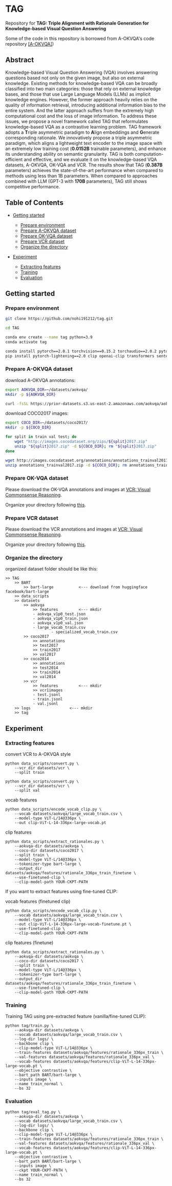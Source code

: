 # TAG

Repository for **TAG: Triple Alignment with Rationale Generation for Knowledge-based Visual Question Answering**

Some of the code in this repository is borrowed from A-OKVQA's code repository [[A-OKVQA]](https://github.com/allenai/aokvqa))



## Abstract

Knowledge-based Visual Question Answering (VQA) involves answering questions based not only on the given image, but also on external knowledge. Existing methods for knowledge-based VQA can be broadly classified into two main categories: those that rely on external knowledge bases, and those that use Large Language Models (LLMs) as implicit knowledge engines. However, the former approach heavily relies on the quality of information retrieval, introducing additional information bias to the entire system. And the latter approach suffers from the extremely high computational cost and the loss of image information. To address these issues, we propose a novel framework called TAG that reformulates knowledge-based VQA as a contrastive learning problem. TAG framework adopts a **T**riple asymmetric paradigm to **A**lign embeddings and **G**enerate corresponding rationale. 
We innovatively propose a triple asymmetric paradigm, which aligns a lightweight text encoder to the image space with an extremely low training cost (**0.0152B** trainable parameters), and enhance its understanding ability on semantic granularity. 
TAG is both computation-efficient and effective, and we evaluate it on the knowledge-based VQA datasets, A-OKVQA, OK-VQA and VCR. The results show that TAG (**0.387B** parameters) achieves the state-of-the-art performance when compared to methods using less than 1B parameters. When compared to approaches combined with LLM (GPT-3 with **170B** parameters), TAG still shows competitive performance.




## Table of Contents

- [Getting started](#getting-started)
  - [Prepare environment](#prepare-environment)
  - [Prepare A-OKVQA dataset](#prepare-a-okvqa-dataset)
  - [Prepare OK-VQA dataset](#prepare-ok-vqa-dataset)
  - [Prepare VCR dataset](#prepare-vcr-dataset)
  - [Organize the directory](#organize-the-directory)

- [Experiment](#experiment)
  - [Extracting features](#extracting-features)
  - [Training](#training)
  - [Evaluation](#evaluation)






## Getting started

### Prepare environment

```bash
git clone https://github.com/nohi191212/tag.git

cd TAG

conda env create --name tag python=3.9
conda activate tag

conda install pytorch==2.0.1 torchvision==0.15.2 torchaudio==2.0.2 pytorch-cuda=11.8 -c pytorch -c nvidia
pip install pytorch-lightening==2.0 clip openai-clip transformers sentencepiece tqdm
```

### Prepare A-OKVQA dataset

download A-OKVQA annotations:

```bash
export AOKVQA_DIR=~/datasets/aokvqa/
mkdir -p ${AOKVQA_DIR}

curl -fsSL https://prior-datasets.s3.us-east-2.amazonaws.com/aokvqa/aokvqa_v1p0.tar.gz | tar xvz -C ${AOKVQA_DIR}
```

download COCO2017 images:


```bash
export COCO_DIR=~/datasets/coco2017/
mkdir -p ${COCO_DIR}

for split in train val test; do
    wget "http://images.cocodataset.org/zips/${split}2017.zip"
    unzip "${split}2017.zip" -d ${COCO_DIR}; rm "${split}2017.zip"
done

wget http://images.cocodataset.org/annotations/annotations_trainval2017.zip
unzip annotations_trainval2017.zip -d ${COCO_DIR}; rm annotations_trainval2017.zip
```

### Prepare OK-VQA dataset

Please download the OK-VQA annotations and images at [VCR: Visual Commonsense Reasoning](https://visualcommonsense.com/download/).

Organize your directory following [this](#organize-the-directory).

### Prepare VCR dataset

Please download the VCR annotations and images at [VCR: Visual Commonsense Reasoning](https://visualcommonsense.com/download/).

Organize your directory following [this](#organize-the-directory).

### 

### Organize the directory

organized dataset folder should be like this:

```
>> TAG
	>> BART
		>> bart-large	   		<--- download from huggingface facebook/bart-large
	>> data_scripts
	>> datasets
		>> aokvqa
			>> features    		<--- mkdir
			- aokvqa_v1p0_test.json
			- aokvqa_v1p0_train.json
			- aokvqa_v1p0_val.json
			- large_vocab_train.csv
            		- specialized_vocab_train.csv
		>> coco2017
			>> annotations
			>> test2017
			>> train2017
			>> val2017
		>> coco2014
			>> annotations
			>> test2014
			>> train2014
			>> val2014
		>> vcr
			>> features    		<--- mkdir
			>> vcr1images
			- test.jsonl
			- train.jsonl
			- val.jsonl
	>> logs				   	<--- mkdir
	>> tag
```



## Experiment

### Extracting features

convert VCR to A-OKVQA style

```
python data_scripts/convert.py \
    --vcr_dir datasets/vcr \
    --split train
    
python data_scripts/convert.py \
    --vcr_dir datasets/vcr \
    --split val
```

vocab features

```
python data_scripts/encode_vocab_clip.py \
    --vocab datasets/aokvqa/large_vocab_train.csv \
    --model-type ViT-L/14@336px \
    --out clip-ViT-L-14-336px-large-vocab.pt
```

clip features

```
python data_scripts/extract_rationales.py \
    --aokvqa-dir datasets/aokvqa \
    --coco-dir datasets/coco2017 \
    --split train \
    --model-type ViT-L/14@336px \
    --tokenizer-type bart-large \
    --output_dir datasets/aokvqa/features/rationale_336px_train_finetune \
    --use-finetuned-clip \
    --clip-model-path YOUR-CKPT-PATH
```



If you want to extract features using fine-tuned CLIP: 

vocab features (finetuned clip)

```
python data_scripts/encode_vocab_clip.py \
    --vocab datasets/aokvqa/large_vocab_train.csv \
    --model-type ViT-L/14@336px \
    --out clip-ViT-L-14-336px-large-vocab-finetune.pt \
    --use-finetuned-clip \
    --clip-model-path YOUR-CKPT-PATH
```

clip features (finetune)

```
python data_scripts/extract_rationales.py \
    --aokvqa-dir datasets/aokvqa \
    --coco-dir datasets/coco2017 \
    --split train \
    --model-type ViT-L/14@336px \
    --tokenizer-type bart-large \
    --output_dir datasets/aokvqa/features/rationale_336px_train_finetune \
    --use-finetuned-clip \
    --clip-model-path YOUR-CKPT-PATH
```



### Training

Training TAG using pre-extracted feature (vanilla/fine-tuned CLIP):

```
python tag/train.py \
    --aokvqa-dir datasets/aokvqa \
    --vocab datasets/aokvqa/large_vocab_train.csv \
    --log-dir logs/ \
    --backbone clip \
    --clip-model-type ViT-L/14@336px \
    --train-features datasets/aokvqa/features/rationale_336px_train \
    --val-features datasets/aokvqa/features/rationale_336px_val \
    --vocab-features datasets/aokvqa/features/clip-ViT-L-14-336px-large-vocab.pt \
    --objective contrastive \
    --bart_path BART/bart-large \
    --inputs image \
    --name train_normal \
    --bs 32 
```



### Evaluation

```
python tag/eval_tag.py \
    --aokvqa-dir datasets/aokvqa \
    --vocab datasets/aokvqa/large_vocab_train.csv \
    --log-dir logs/ \
    --backbone clip \
    --clip-model-type ViT-L/14@336px \
    --train-features datasets/aokvqa/features/rationale_336px_train \
    --val-features datasets/aokvqa/features/rationale_336px_val \
    --vocab-features datasets/aokvqa/features/clip-ViT-L-14-336px-large-vocab.pt \
    --objective contrastive \
    --bart_path BART/bart-large \
    --inputs image \
    --ckpt YOUR-CKPT-PATH \
    --name train_normal \
    --bs 32 
```

